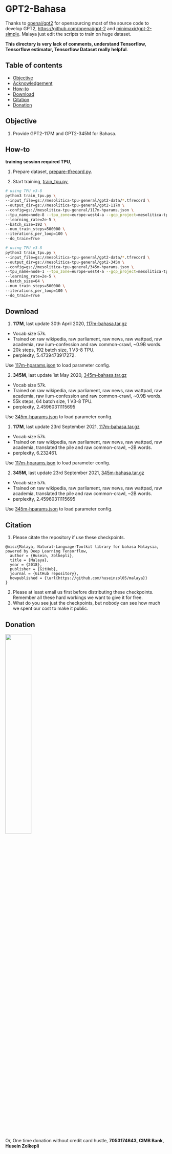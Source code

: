 # GPT2-Bahasa

Thanks to [openai/gpt2](https://github.com/openai/gpt-2) for opensourcing most of the source code to develop GPT2, https://github.com/openai/gpt-2 and [minimaxir/gpt-2-simple](https://github.com/minimaxir/gpt-2-simple). Malaya just edit the scripts to train on huge dataset.

**This directory is very lack of comments, understand Tensorflow, Tensorflow estimator, Tensorflow Dataset really helpful**.

## Table of contents
  * [Objective](#objective)
  * [Acknowledgement](#acknowledgement)
  * [How-to](#how-to)
  * [Download](#download)
  * [Citation](#citation)
  * [Donation](#donation)

## Objective

1. Provide GPT2-117M and GPT2-345M for Bahasa.

## How-to

**training session required TPU**,

1. Prepare dataset, [prepare-tfrecord.py](prepare-tfrecord.py).

2. Start training, [train_tpu.py](train_tpu.py),

```bash
# using TPU v3-8
python3 train_tpu.py \
--input_file=gs://mesolitica-tpu-general/gpt2-data/*.tfrecord \
--output_dir=gs://mesolitica-tpu-general/gpt2-117m \
--config=gs://mesolitica-tpu-general/117m-hparams.json \
--tpu_name=node-8 --tpu_zone=europe-west4-a --gcp_project=mesolitica-tpu \
--learning_rate=2e-5 \
--batch_size=192 \
--num_train_steps=500000 \
--iterations_per_loop=100 \
--do_train=True
```

```bash
# using TPU v3-8
python3 train_tpu.py \
--input_file=gs://mesolitica-tpu-general/gpt2-data/*.tfrecord \
--output_dir=gs://mesolitica-tpu-general/gpt2-345m \
--config=gs://mesolitica-tpu-general/345m-hparams.json \
--tpu_name=node-1 --tpu_zone=europe-west4-a --gcp_project=mesolitica-tpu \
--learning_rate=2e-5 \
--batch_size=64 \
--num_train_steps=500000 \
--iterations_per_loop=100 \
--do_train=True
```

## Download

1. **117M**, last update 30th April 2020, [117m-bahasa.tar.gz](https://f000.backblazeb2.com/file/malaya-model/bert-bahasa/117m-bahasa-v3.tar.gz)

  - Vocab size 57k.
  - Trained on raw wikipedia, raw parliament, raw news, raw wattpad, raw academia, raw iium-confession and raw common-crawl, ~0.9B words.
  - 20k steps, 192 batch size, 1 V3-8 TPU.
  - perplexity, 5.4739473917272.

Use [117m-hparams.json](117m-hparams.json) to load parameter config.

2. **345M**, last update 1st May 2020, [345m-bahasa.tar.gz](https://f000.backblazeb2.com/file/malaya-model/bert-bahasa/345m-bahasa.tar.gz)

  - Vocab size 57k.
  - Trained on raw wikipedia, raw parliament, raw news, raw wattpad, raw academia, raw iium-confession and raw common-crawl, ~0.9B words.
  - 55k steps, 64 batch size, 1 V3-8 TPU.
  - perplexity, 2.45960311115695

Use [345m-hparams.json](345m-hparams.json) to load parameter config.

1. **117M**, last update 23rd September 2021, [117m-bahasa.tar.gz](https://f000.backblazeb2.com/file/malaya-model/pretrained/117m-bahasa.tar.gz)

  - Vocab size 57k.
  - Trained on raw wikipedia, raw parliament, raw news, raw wattpad, raw academia, translated the pile and raw common-crawl, ~2B words.
  - perplexity, 6.232461.

Use [117m-hparams.json](117m-hparams.json) to load parameter config.

2. **345M**, last update 23rd September 2021, [345m-bahasa.tar.gz](https://f000.backblazeb2.com/file/malaya-model/pretrained/345m-bahasa.tar.gz)

  - Vocab size 57k.
  - Trained on raw wikipedia, raw parliament, raw news, raw wattpad, raw academia, translated the pile and raw common-crawl, ~2B words.
  - perplexity, 2.45960311115695

Use [345m-hparams.json](345m-hparams.json) to load parameter config.

## Citation

1. Please citate the repository if use these checkpoints.

```
@misc{Malaya, Natural-Language-Toolkit library for bahasa Malaysia, powered by Deep Learning Tensorflow,
  author = {Husein, Zolkepli},
  title = {Malaya},
  year = {2018},
  publisher = {GitHub},
  journal = {GitHub repository},
  howpublished = {\url{https://github.com/huseinzol05/malaya}}
}
```

2. Please at least email us first before distributing these checkpoints. Remember all these hard workings we want to give it for free.
3. What do you see just the checkpoints, but nobody can see how much we spent our cost to make it public.

## Donation

<a href="https://www.patreon.com/bePatron?u=7291337"><img src="https://static1.squarespace.com/static/54a1b506e4b097c5f153486a/t/58a722ec893fc0a0b7745b45/1487348853811/patreon+art.jpeg" width="40%"></a>

Or, One time donation without credit card hustle, **7053174643, CIMB Bank, Husein Zolkepli**

